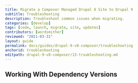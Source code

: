 ```yaml
---
title: Migrate a Composer Managed Drupal 8 Site to Drupal 9
subtitle: Troubleshooting
description: Troubleshoot common issues when migrating.
categories: [develop]
tags: [code, launch, migrate, site, updates]
contributors: [wordsmither]
reviewed: "2021-03-31"
layout: guide
permalink: docs/guides/drupal-9-v8-composer/troubleshooting
anchorid: troubleshooting
editpath: drupal-9-v8-composer/13-troubleshooting.md
---
```



## Working With Dependency Versions

<Partial file="composer-updating.md" />

<Partial file="drupal-9/troubleshooting.md" />
